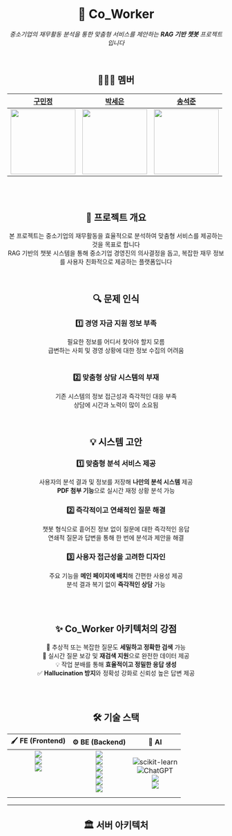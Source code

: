 <div align="center">

# 📌 Co_Worker  
*중소기업의 재무활동 분석을 통한 맞춤형 서비스를 제안하는 **RAG 기반 챗봇** 프로젝트입니다*

<br>

## 👩🏻‍💻 멤버  

| [구민정](https://github.com/ming9oo328) | [박세은](https://github.com/seun0123) | [송석준](https://github.com/suwdle) |  
| :-------------------------------------: | :-----------------------------------: | :----------------------------------: |  
| <img src="https://avatars.githubusercontent.com/ming9oo328" width="150"> | <img src="https://avatars.githubusercontent.com/seun0123" width="150"> | <img src="https://avatars.githubusercontent.com/suwdle" width="150"> |  

<br><br>

## 🧐 **프로젝트 개요**

<p align="center">
    본 프로젝트는 중소기업의 재무활동을 효율적으로 분석하여 맞춤형 서비스를 제공하는 것을 목표로 합니다<br>
    RAG 기반의 챗봇 시스템을 통해 중소기업 경영진의 의사결정을 돕고, 복잡한 재무 정보를 사용자 친화적으로 제공하는 플랫폼입니다
  </p>

<br>

## 🔍 문제 인식  

<p align="center">
    
### 1️⃣ <strong>경영 자금 지원 정보 부족</strong><br>
필요한 정보를 어디서 찾아야 할지 모름<br>
급변하는 사회 및 경영 상황에 대한 정보 수집의 어려움<br><br>

### 2️⃣ <strong>맞춤형 상담 시스템의 부재</strong><br>
기존 시스템의 정보 접근성과 즉각적인 대응 부족<br>
상담에 시간과 노력이 많이 소요됨<br>

</p>


<br>

## 💡 시스템 고안  

<p align="center">

### 1️⃣ **맞춤형 분석 서비스 제공**  
사용자의 분석 결과 및 정보를 저장해 **나만의 분석 시스템** 제공  
**PDF 첨부 기능**으로 실시간 재정 상황 분석 가능  

### 2️⃣ **즉각적이고 연쇄적인 질문 해결**  
챗봇 형식으로 흩어진 정보 없이 질문에 대한 즉각적인 응답  
연쇄적 질문과 답변을 통해 한 번에 분석과 제안을 해결  

### 3️⃣ **사용자 접근성을 고려한 디자인**  
주요 기능을 **메인 페이지에 배치**해 간편한 사용성 제공  
분석 결과 복기 없이 **즉각적인 상담** 가능  

</p>

<br><br>

## ✨ Co_Worker 아키텍처의 강점  

<p align="center">
    🚀 추상적 또는 복잡한 질문도 <strong>세밀하고 정확한 검색</strong> 가능<br>
    🔄 실시간 질문 보강 및 <strong>재검색 지원</strong>으로 완전한 데이터 제공<br>
    💡 작업 분배를 통해 <strong>효율적이고 정밀한 응답 생성</strong><br>
    ✅ <strong>Hallucination 방지</strong>와 정확성 강화로 신뢰성 높은 답변 제공<br> 
</p>

<br><br>

## 🛠️ 기술 스택

<table>
  <thead>
    <tr>
      <th align="center">🖌️ FE (Frontend)</th>
      <th align="center">⚙️ BE (Backend)</th>
      <th align="center">🧠 AI</th>
    </tr>
  </thead>
  <tbody>
    <tr>
      <td valign="top" align="center">
        <img src="https://img.shields.io/badge/react-61DAFB?style=flat-square&logo=react&logoColor=white"/><br>
        <img src="https://img.shields.io/badge/styledcomponents-DB7093?style=flat-square&logo=styledcomponents&logoColor=white"/><br>
        <img src="https://img.shields.io/badge/typescript-3178C6?style=flat-square&logo=typescript&logoColor=white"/>
      </td>
      <td valign="top" align="center">
        <img src="https://img.shields.io/badge/java-007396?style=flat-square&logo=java&logoColor=white"/><br>
        <img src="https://img.shields.io/badge/springboot-6DB33F?style=flat-square&logo=springboot&logoColor=white"/><br>
        <img src="https://img.shields.io/badge/mysql-4479A1?style=flat-square&logo=mysql&logoColor=white"/><br>
        <img src="https://img.shields.io/badge/jpa-007396?style=flat-square&logo=&logoColor=white"/><br>
        <img src="https://img.shields.io/badge/security-6DB33F?style=flat-square&logo=&logoColor=white"/><br>
        <img src="https://img.shields.io/badge/jjwt-000000?style=flat-square&logo=&logoColor=white"/>
      </td>
      <td valign="top" align="center">
          
![scikit-learn](https://img.shields.io/badge/scikit--learn-%23F7931E.svg?style=for-the-badge&logo=scikit-learn&logoColor=white)
        <br>
        ![ChatGPT](https://img.shields.io/badge/chatGPT-74aa9c?style=for-the-badge&logo=openai&logoColor=white)<br>
        <img src="https://img.shields.io/badge/langchain-000000?style=flat-square&logo=&logoColor=white"/>
        <br>
        <img src="https://img.shields.io/badge/langgraph-000000?style=flat-square&logo=&logoColor=blue"/>
      </td>
    </tr>
  </tbody>
</table>

---

## 🏛️ 서버 아키텍처  

</div>
